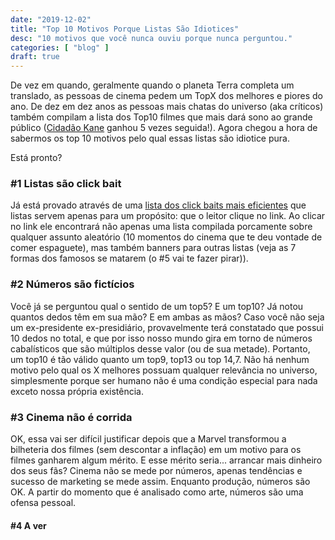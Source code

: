```yaml
---
date: "2019-12-02"
title: "Top 10 Motivos Porque Listas São Idiotices"
desc: "10 motivos que você nunca ouviu porque nunca perguntou."
categories: [ "blog" ]
draft: true
---
```

De vez em quando, geralmente quando o planeta Terra completa um translado, as pessoas de cinema pedem um TopX dos melhores e piores do ano. De dez em dez anos as pessoas mais chatas do universo (aka críticos) também compilam a lista dos Top10 filmes que mais dará sono ao grande público ([Cidadão Kane](/cidadao-kane) ganhou 5 vezes seguida!). Agora chegou a hora de sabermos os top 10 motivos pelo qual essas listas são idiotice pura.

Está pronto?

### #1 Listas são click bait

Já está provado através de uma [lista dos click baits mais eficientes](https://medium.com/zerone-magazine/you-wont-believe-how-these-9-shocking-clickbaits-work-number-8-is-a-killer-4cb2ceded8b6) que listas servem apenas para um propósito: que o leitor clique no link. Ao clicar no link ele encontrará não apenas uma lista compilada porcamente sobre qualquer assunto aleatório (10 momentos do cinema que te deu vontade de comer espaguete), mas também banners para outras listas (veja as 7 formas dos famosos se matarem (o #5 vai te fazer pirar)).

### #2 Números são fictícios

Você já se perguntou qual o sentido de um top5? E um top10? Já notou quantos dedos têm em sua mão? E em ambas as mãos? Caso você não seja um ex-presidente ex-presidiário, provavelmente terá constatado que possui 10 dedos no total, e que por isso nosso mundo gira em torno de números cabalísticos que são múltiplos desse valor (ou de sua metade). Portanto, um top10 é tão válido quanto um top9, top13 ou top 14,7. Não há nenhum motivo pelo qual os X melhores possuam qualquer relevância no universo, simplesmente porque ser humano não é uma condição especial para nada exceto nossa própria existência.

### #3 Cinema não é corrida

OK, essa vai ser difícil justificar depois que a Marvel transformou a bilheteria dos filmes (sem descontar a inflação) em um motivo para os filmes ganharem algum mérito. E esse mérito seria... arrancar mais dinheiro dos seus fãs? Cinema não se mede por números, apenas tendências e sucesso de marketing se mede assim. Enquanto produção, números são OK. A partir do momento que é analisado como arte, números são uma ofensa pessoal.

#### #4 A ver
